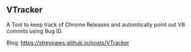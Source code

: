 ## VTracker

A Tool to keep track of Chrome Releases and automtically point out V8 commits using Bug ID.

Blog: https://streypaws.github.io/posts/VTracker